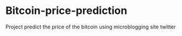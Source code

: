# Bitcoin-price-prediction
Project predict the price of the bitcoin using microblogging site twitter 
